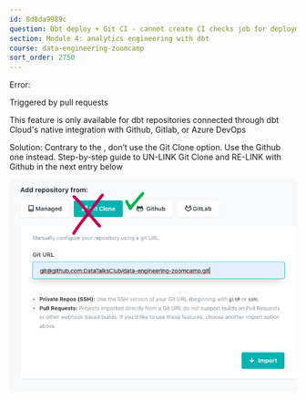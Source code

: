 ```yaml
---
id: 8d8da9989c
question: Dbt deploy + Git CI - cannot create CI checks job for deployment to Production. See more discussion in
section: Module 4: analytics engineering with dbt
course: data-engineering-zoomcamp
sort_order: 2750
---
```


Error:

Triggered by pull requests

This feature is only available for dbt repositories connected through dbt Cloud's native integration with Github, Gitlab, or Azure DevOps

Solution: Contrary to the , don’t use the Git Clone option. Use the Github one instead. Step-by-step guide to UN-LINK Git Clone and RE-LINK with Github in the next entry below

![Image](images/data-engineering-zoomcamp/image_c35c101c.png)

